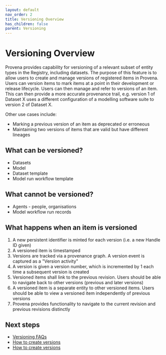 ```yaml
---
layout: default
nav_order: 2
title: Versioning Overview 
has_children: false
parent: Versioning
---
```

# Versioning Overview 

Provena provides capability for versioning of a relevant subset of entity types in the Registry, including datasets. The purpose of this feature is to allow users to create and manage versions of registered items in Provena. Users can version items to mark items at a point in their development or release lifecycle. Users can then manage and refer to versions of an item. This can then provide a more accurate provenance trail, e.g. version 1 of Dataset X uses a different configuration of a modelling software suite to version 2 of Dataset X.

Other use cases include:
* Marking a previous version of an item as deprecated or erroneous
* Maintaining two versions of items that are valid but have different lineages


## What can be versioned?

* Datasets
* Model
* Dataset template 
* Model run workflow template

## What cannot be versioned?

* Agents - people, organisations
* Model workflow run records 

## What happens when an item is versioned

1. A new persistent identifier is minted for each version (i.e. a new Handle ID given)
2. A versioned item is timestamped
3. Versions are tracked via a provenance graph. A version event is captured as a "Version activity"
4. A version is given a version number, which is incremented by 1 each time a subsequent version is created
5. Versioned items shall link to the previous revision. Users should be able to navigate back to other versions (previous and later versions)
6. A versioned item is a separate entity to other versioned items. Users should be able to view a versioned item independently of previous versions
7. Provena provides functionality to navigate to the current revision and previous revisions distinctly

## Next steps

* [Versioning FAQs](./versioning-faq.html)
* [How to create versions](./how-to-version.html) 
* [How to create versions](./how-to-view-versions.html)
